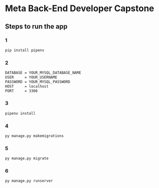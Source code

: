 # Meta Back-End Developer Capstone
## Steps to run the app

### 1

```bash
pip install pipenv
```

### 2

```bash
DATABASE = YOUR_MYSQL_DATABASE_NAME
USER     = YOUR_USERNAME            
PASSWORD = YOUR_MYSQL_PASSWORD
HOST     = localhost                
PORT     = 3306
```

### 3
```bash
pipenv install
```
### 4
```bash
py manage.py makemigrations
```

### 5
```bash
py manage.py migrate
```
### 6

```bash
py manage.py runserver
```
